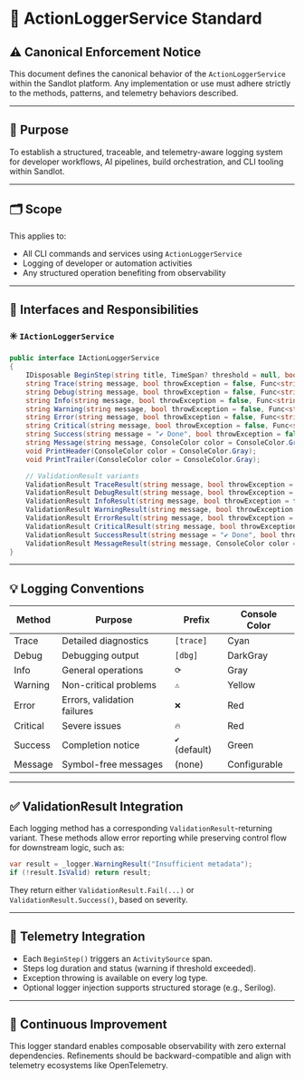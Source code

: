 # 📘 ActionLoggerService Standard

## ⚠ Canonical Enforcement Notice

This document defines the canonical behavior of the `ActionLoggerService` within the Sandlot platform.
Any implementation or use must adhere strictly to the methods, patterns, and telemetry behaviors described.

---

## 📘 Purpose

To establish a structured, traceable, and telemetry-aware logging system for developer workflows, AI pipelines, build orchestration, and CLI tooling within Sandlot.

---

## 🗂 Scope

This applies to:
- All CLI commands and services using `ActionLoggerService`
- Logging of developer or automation activities
- Any structured operation benefiting from observability

---

## 🔧 Interfaces and Responsibilities

### ✳️ `IActionLoggerService`

```csharp
public interface IActionLoggerService
{
    IDisposable BeginStep(string title, TimeSpan? threshold = null, bool logToLogger = false);
    string Trace(string message, bool throwException = false, Func<string, Exception>? exceptionFactory = null, bool logToLogger = true);
    string Debug(string message, bool throwException = false, Func<string, Exception>? exceptionFactory = null, bool logToLogger = true);
    string Info(string message, bool throwException = false, Func<string, Exception>? exceptionFactory = null, bool logToLogger = true);
    string Warning(string message, bool throwException = false, Func<string, Exception>? exceptionFactory = null, bool logToLogger = true);
    string Error(string message, bool throwException = false, Func<string, Exception>? exceptionFactory = null, bool logToLogger = true);
    string Critical(string message, bool throwException = false, Func<string, Exception>? exceptionFactory = null, bool logToLogger = true);
    string Success(string message = "✔ Done", bool throwException = false, Func<string, Exception>? exceptionFactory = null, bool logToLogger = false);
    string Message(string message, ConsoleColor color = ConsoleColor.Gray, bool throwException = false, Func<string, Exception>? exceptionFactory = null, bool logToLogger = false);
    void PrintHeader(ConsoleColor color = ConsoleColor.Gray);
    void PrintTrailer(ConsoleColor color = ConsoleColor.Gray);

    // ValidationResult variants
    ValidationResult TraceResult(string message, bool throwException = false, Func<string, Exception>? exceptionFactory = null, bool logToLogger = true);
    ValidationResult DebugResult(string message, bool throwException = false, Func<string, Exception>? exceptionFactory = null, bool logToLogger = true);
    ValidationResult InfoResult(string message, bool throwException = false, Func<string, Exception>? exceptionFactory = null, bool logToLogger = true);
    ValidationResult WarningResult(string message, bool throwException = false, Func<string, Exception>? exceptionFactory = null, bool logToLogger = true);
    ValidationResult ErrorResult(string message, bool throwException = false, Func<string, Exception>? exceptionFactory = null, bool logToLogger = true);
    ValidationResult CriticalResult(string message, bool throwException = false, Func<string, Exception>? exceptionFactory = null, bool logToLogger = true);
    ValidationResult SuccessResult(string message = "✔ Done", bool throwException = false, Func<string, Exception>? exceptionFactory = null, bool logToLogger = false);
    ValidationResult MessageResult(string message, ConsoleColor color = ConsoleColor.Gray, bool throwException = false, Func<string, Exception>? exceptionFactory = null, bool logToLogger = false);
}
```

---

## 💡 Logging Conventions

| Method     | Purpose                         | Prefix        | Console Color |
|------------|----------------------------------|----------------|----------------|
| Trace      | Detailed diagnostics             | `[trace]`      | Cyan           |
| Debug      | Debugging output                 | `[dbg]`        | DarkGray       |
| Info       | General operations               | `⟳`            | Gray           |
| Warning    | Non-critical problems            | `⚠️`            | Yellow         |
| Error      | Errors, validation failures      | `❌`            | Red            |
| Critical   | Severe issues                    | `🔥`            | Red            |
| Success    | Completion notice                | `✔` (default)  | Green          |
| Message    | Symbol-free messages             | (none)         | Configurable   |

---

## ✅ ValidationResult Integration

Each logging method has a corresponding `ValidationResult`-returning variant. These methods allow error reporting while preserving control flow for downstream logic, such as:

```csharp
var result = _logger.WarningResult("Insufficient metadata");
if (!result.IsValid) return result;
```

They return either `ValidationResult.Fail(...)` or `ValidationResult.Success()`, based on severity.

---

## 🎯 Telemetry Integration

- Each `BeginStep()` triggers an `ActivitySource` span.
- Steps log duration and status (warning if threshold exceeded).
- Exception throwing is available on every log type.
- Optional logger injection supports structured storage (e.g., Serilog).

---

## 🧠 Continuous Improvement

This logger standard enables composable observability with zero external dependencies.
Refinements should be backward-compatible and align with telemetry ecosystems like OpenTelemetry.